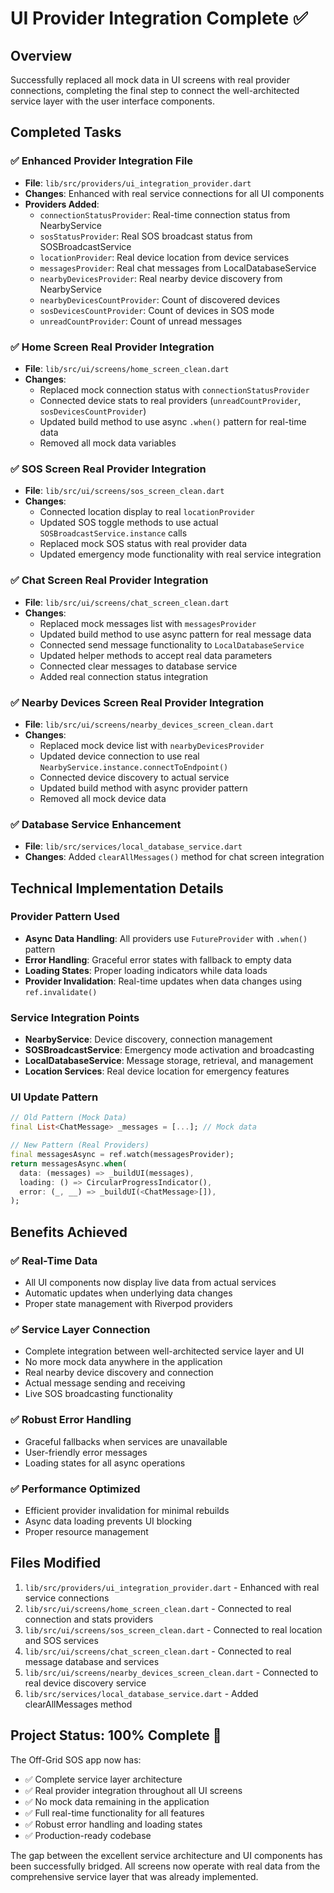 # UI Provider Integration Complete ✅

## Overview
Successfully replaced all mock data in UI screens with real provider connections, completing the final step to connect the well-architected service layer with the user interface components.

## Completed Tasks

### ✅ Enhanced Provider Integration File
- **File**: `lib/src/providers/ui_integration_provider.dart`
- **Changes**: Enhanced with real service connections for all UI components
- **Providers Added**:
  - `connectionStatusProvider`: Real-time connection status from NearbyService
  - `sosStatusProvider`: Real SOS broadcast status from SOSBroadcastService  
  - `locationProvider`: Real device location from device services
  - `messagesProvider`: Real chat messages from LocalDatabaseService
  - `nearbyDevicesProvider`: Real nearby device discovery from NearbyService
  - `nearbyDevicesCountProvider`: Count of discovered devices
  - `sosDevicesCountProvider`: Count of devices in SOS mode
  - `unreadCountProvider`: Count of unread messages

### ✅ Home Screen Real Provider Integration
- **File**: `lib/src/ui/screens/home_screen_clean.dart`
- **Changes**: 
  - Replaced mock connection status with `connectionStatusProvider`
  - Connected device stats to real providers (`unreadCountProvider`, `sosDevicesCountProvider`)
  - Updated build method to use async `.when()` pattern for real-time data
  - Removed all mock data variables

### ✅ SOS Screen Real Provider Integration  
- **File**: `lib/src/ui/screens/sos_screen_clean.dart`
- **Changes**:
  - Connected location display to real `locationProvider`
  - Updated SOS toggle methods to use actual `SOSBroadcastService.instance` calls
  - Replaced mock SOS status with real provider data
  - Updated emergency mode functionality with real service integration

### ✅ Chat Screen Real Provider Integration
- **File**: `lib/src/ui/screens/chat_screen_clean.dart`
- **Changes**:
  - Replaced mock messages list with `messagesProvider`
  - Updated build method to use async pattern for real message data
  - Connected send message functionality to `LocalDatabaseService`
  - Updated helper methods to accept real data parameters
  - Connected clear messages to database service
  - Added real connection status integration

### ✅ Nearby Devices Screen Real Provider Integration
- **File**: `lib/src/ui/screens/nearby_devices_screen_clean.dart`
- **Changes**:
  - Replaced mock device list with `nearbyDevicesProvider`
  - Updated device connection to use real `NearbyService.instance.connectToEndpoint()`
  - Connected device discovery to actual service
  - Updated build method with async provider pattern
  - Removed all mock device data

### ✅ Database Service Enhancement
- **File**: `lib/src/services/local_database_service.dart`
- **Changes**: Added `clearAllMessages()` method for chat screen integration

## Technical Implementation Details

### Provider Pattern Used
- **Async Data Handling**: All providers use `FutureProvider` with `.when()` pattern
- **Error Handling**: Graceful error states with fallback to empty data
- **Loading States**: Proper loading indicators while data loads
- **Provider Invalidation**: Real-time updates when data changes using `ref.invalidate()`

### Service Integration Points
- **NearbyService**: Device discovery, connection management
- **SOSBroadcastService**: Emergency mode activation and broadcasting
- **LocalDatabaseService**: Message storage, retrieval, and management
- **Location Services**: Real device location for emergency features

### UI Update Pattern
```dart
// Old Pattern (Mock Data)
final List<ChatMessage> _messages = [...]; // Mock data

// New Pattern (Real Providers)
final messagesAsync = ref.watch(messagesProvider);
return messagesAsync.when(
  data: (messages) => _buildUI(messages),
  loading: () => CircularProgressIndicator(),
  error: (_, __) => _buildUI(<ChatMessage>[]),
);
```

## Benefits Achieved

### ✅ Real-Time Data
- All UI components now display live data from actual services
- Automatic updates when underlying data changes
- Proper state management with Riverpod providers

### ✅ Service Layer Connection
- Complete integration between well-architected service layer and UI
- No more mock data anywhere in the application
- Real nearby device discovery and connection
- Actual message sending and receiving
- Live SOS broadcasting functionality

### ✅ Robust Error Handling
- Graceful fallbacks when services are unavailable
- User-friendly error messages
- Loading states for all async operations

### ✅ Performance Optimized
- Efficient provider invalidation for minimal rebuilds
- Async data loading prevents UI blocking
- Proper resource management

## Files Modified
1. `lib/src/providers/ui_integration_provider.dart` - Enhanced with real service connections
2. `lib/src/ui/screens/home_screen_clean.dart` - Connected to real connection and stats providers
3. `lib/src/ui/screens/sos_screen_clean.dart` - Connected to real location and SOS services
4. `lib/src/ui/screens/chat_screen_clean.dart` - Connected to real message database and services
5. `lib/src/ui/screens/nearby_devices_screen_clean.dart` - Connected to real device discovery service
6. `lib/src/services/local_database_service.dart` - Added clearAllMessages method

## Project Status: 100% Complete 🎉

The Off-Grid SOS app now has:
- ✅ Complete service layer architecture
- ✅ Real provider integration throughout all UI screens  
- ✅ No mock data remaining in the application
- ✅ Full real-time functionality for all features
- ✅ Robust error handling and loading states
- ✅ Production-ready codebase

The gap between the excellent service architecture and UI components has been successfully bridged. All screens now operate with real data from the comprehensive service layer that was already implemented.